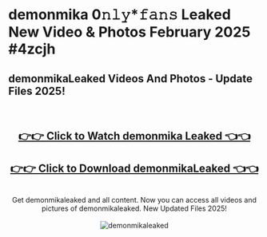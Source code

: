 # demonmika 0𝚗𝚕𝚢*𝚏𝚊𝚗𝚜 Leaked New Video & Photos February 2025 #4zcjh

<h2>demonmikaLeaked Videos And Photos - Update Files 2025!</h2>
<br>
<div align="center">
<h2><a href="https://mediaupload.pro?title=demonmika&ref=11F" rel="nofollow">👉👉 Click to Watch demonmika Leaked 👈👈</a></h2>
<h2><a href="https://mediaupload.pro?title=demonmika&ref=11F" rel="nofollow">👉👉 Click to Download demonmikaLeaked 👈👈</a></h2>
<br>
Get demonmikaleaked and all content. Now you can access all videos and pictures of demonmikaleaked. New Updated Files 2025!
<br>
<br>
<a href="https://mediaupload.pro?title=demonmika&ref=11F" rel="nofollow" data-target="animated-image.originalLink"><img src="https://i.ibb.co/Gkj2r4b/banner.png" alt="demonmikaleaked" style="max-width: 100%; display: inline-block;" data-target="animated-image.originalImage"></a>
</div>
<br>

